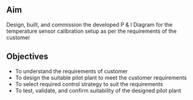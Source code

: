 ## Aim

Design, built, and commission  the developed P & I Diagram for the temperature sensor calibration setup as per the requirements of the customer

## Objectives

- To understand the requirements of customer
- To design the suitable pilot plant to meet the customer requirements
- To select required control strategy to suit the requirements
- To test, validate, and confirm suitability of the designed pilot plant